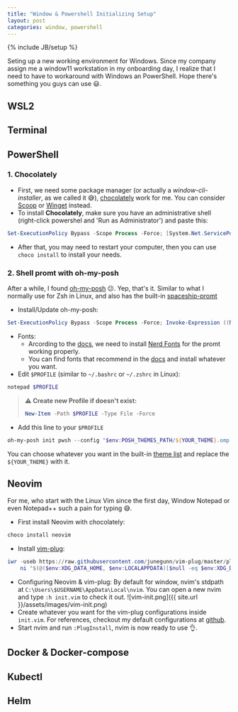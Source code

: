 ```yaml
---
title: "Window & Powershell Initializing Setup"
layout: post
categories: window, powershell
---
```


{% include JB/setup %}

Seting up a new working environment for Windows.
Since my company assign me a window11 workstation in my onboarding day, I realize that I need to have to workaround with Windows an PowerShell. Hope there's something you guys can use 😃.

## WSL2


## Terminal


## PowerShell
### 1. Chocolately
- First, we need some package manager (or actually a *window-cli-installer*, as we called it 😅), [chocolately](https://chocolatey.org/install) work for me. You can consider [Scoop](https://scoop.sh/) or [Winget]() instead.
- To install **Chocolately**, make sure you have an administrative shell (right-click powershel and 'Run as Administrator') and paste this:
```PowerShell
Set-ExecutionPolicy Bypass -Scope Process -Force; [System.Net.ServicePointManager]::SecurityProtocol = [System.Net.ServicePointManager]::SecurityProtocol -bor 3072; iex ((New-Object System.Net.WebClient).DownloadString('https://community.chocolatey.org/install.ps1'))
```
- After that, you may need to restart your computer, then you can use `choco install` to install your needs.
### 2. Shell promt with oh-my-posh
After a while, I found [oh-my-posh](https://ohmyposh.dev/docs/) 😕. Yep, that's it.
Similar to what I normally use for Zsh in Linux, and also has the built-in [spaceship-promt](https://spaceship-prompt.sh/)
- Install/Update oh-my-posh:
```PowerShell
Set-ExecutionPolicy Bypass -Scope Process -Force; Invoke-Expression ((New-Object System.Net.WebClient).DownloadString('https://ohmyposh.dev/install.ps1'))
```
- Fonts: 
	- Arcording to the [docs](https://ohmyposh.dev/docs/installation/fonts), we need to install [Nerd Fonts](https://www.nerdfonts.com/) for the promt working properly.
	- You can find fonts that recommend in the [docs](https://ohmyposh.dev/docs/installation/fonts) and install whatever you want.
- Edit `$PROFILE` (similar to `~/.bashrc` or `~/.zshrc` in Linux):
```PowerShell
notepad $PROFILE
```
> **⚠ Create new Profile if doesn't exist:**
> ```Powershell
> New-Item -Path $PROFILE -Type File -Force
> ```
- Add this line to your `$PROFILE`
```PowerShell
oh-my-posh init pwsh --config "$env:POSH_THEMES_PATH/${YOUR_THEME}.omp.json" | Invoke-Expression
```
You can choose whatever you want in the built-in [theme list](https://ohmyposh.dev/docs/themes) and replace the `${YOUR_THEME}` with it.

## Neovim
For me, who start with the Linux Vim since the first day, Window Notepad or even Notepad++ such a pain for typing 😅.
- First install Neovim with chocolately:
```PowerShell
choco install neovim
```
- Install [vim-plug](https://github.com/junegunn/vim-plug):
```PowerShell
iwr -useb https://raw.githubusercontent.com/junegunn/vim-plug/master/plug.vim |`
    ni "$(@($env:XDG_DATA_HOME, $env:LOCALAPPDATA)[$null -eq $env:XDG_DATA_HOME])/nvim-data/site/autoload/plug.vim" -Force
```
- Configuring Neovim & vim-plug:
By default for window, nvim's stdpath at `C:\Users\$USERNAME\AppData\Local\nvim`. You can open a new nvim and type `:h init.vim` to check it out.
![vim-init.png]({{ site.url }}/assets/images/vim-init.png)
- Create whatever you want for the vim-plug configurations inside `init.vim`. For references, checkout my default configurations at [github](https://github.com/d-clz/nvim.git).
- Start nvim and run `:PlugInstall`, nvim is now ready to use 👌.
## Docker & Docker-compose

## Kubectl

## Helm
